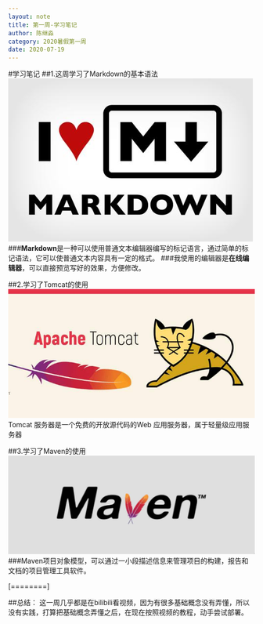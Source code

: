```yaml
---
layout: note
title: 第一周-学习笔记
author: 陈继淼
category: 2020暑假第一周
date: 2020-07-19
---
```


#学习笔记
##1.这周学习了Markdown的基本语法
![Markdown的学习](/images/note/2020-07-19-sciencechen-01.jpg "Markdown的学习")
###**Markdown**是一种可以使用普通文本编辑器编写的标记语言，通过简单的标记语法，它可以使普通文本内容具有一定的格式。
###我使用的编辑器是**在线编辑器**，可以直接预览写好的效果，方便修改。

##2.学习了Tomcat的使用
![Tomcat](/images/note/2020-07-19-sciencechen-02.jpg "Tomcat")
Tomcat 服务器是一个免费的开放源代码的Web 应用服务器，属于轻量级应用服务器


##3.学习了Maven的使用
![Maven的学习](/images/note/2020-07-19-sciencechen-03.jpg "Maven的学习")
###Maven项目对象模型，可以通过一小段描述信息来管理项目的构建，报告和文档的项目管理工具软件。

[========]

##总结：
这一周几乎都是在bilibili看视频，因为有很多基础概念没有弄懂，所以没有实践，打算把基础概念弄懂之后，在现在按照视频的教程，动手尝试部署。
